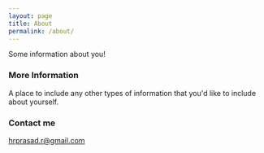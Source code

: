 ```yaml
---
layout: page
title: About
permalink: /about/
---
```


Some information about you!

### More Information

A place to include any other types of information that you'd like to include about yourself.

### Contact me

[hrprasad.r@gmail.com](mailto:hrprasad.r@gmail.com)
